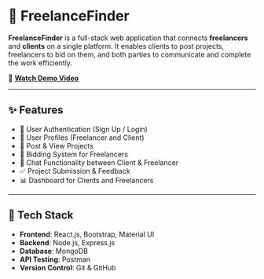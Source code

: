 # 🚀 FreelanceFinder

**FreelanceFinder** is a full-stack web application that connects **freelancers** and **clients** on a single platform. It enables clients to post projects, freelancers to bid on them, and both parties to communicate and complete the work efficiently.

🎥 **[Watch Demo Video](https://drive.google.com/file/d/1V-PD5rYijaXCy5OOZp8akLYBJ2X5hav6/view?usp=drive_link)**

---

## ✨ Features

- 🔐 User Authentication (Sign Up / Login)
- 👤 User Profiles (Freelancer and Client)
- 📌 Post & View Projects
- 💬 Bidding System for Freelancers
- 📨 Chat Functionality between Client & Freelancer
- ✅ Project Submission & Feedback
- 📊 Dashboard for Clients and Freelancers

---

## 🧱 Tech Stack

- **Frontend**: React.js, Bootstrap, Material UI
- **Backend**: Node.js, Express.js
- **Database**: MongoDB
- **API Testing**: Postman
- **Version Control**: Git & GitHub

